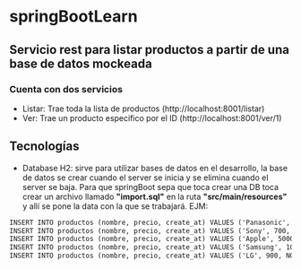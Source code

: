 # springBootLearn

## Servicio rest para listar productos a partir de una base de datos mockeada
### Cuenta con dos servicios 
- Listar: Trae toda la lista de productos (http://localhost:8001/listar)
- Ver: Trae un producto especifico por el ID (http://localhost:8001/ver/1)

## Tecnologías
- Database H2: sirve para utilizar bases de datos en el desarrollo, la base de datos se crear cuando el server se inicia y se elimina cuando el server se baja. Para que springBoot sepa que toca crear una DB toca crear un archivo llamado **"import.sql"** en la ruta **"src/main/resources"** y allí se pone la data con la que se trabajará. EJM:
```html
INSERT INTO productos (nombre, precio, create_at) VALUES ('Panasonic', 800, NOW());
INSERT INTO productos (nombre, precio, create_at) VALUES ('Sony', 700, NOW());
INSERT INTO productos (nombre, precio, create_at) VALUES ('Apple', 5000, NOW());
INSERT INTO productos (nombre, precio, create_at) VALUES ('Samsung', 1000, NOW());
INSERT INTO productos (nombre, precio, create_at) VALUES ('LG', 900, NOW());
```
